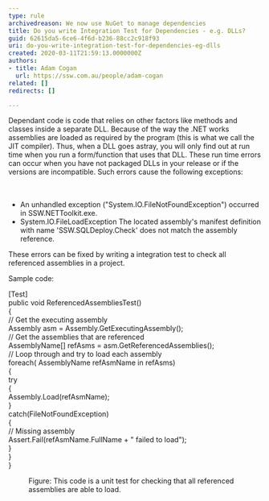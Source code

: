 ```yaml
---
type: rule
archivedreason: We now use NuGet to manage dependencies
title: Do you write Integration Test for Dependencies - e.g. DLLs?
guid: 62615da5-6ce6-4f6d-b236-88cc2c918f93
uri: do-you-write-integration-test-for-dependencies-eg-dlls
created: 2020-03-11T21:59:13.0000000Z
authors:
- title: Adam Cogan
  url: https://ssw.com.au/people/adam-cogan
related: []
redirects: []

---
```



Dependant code is code that relies on other factors like methods and classes inside a separate DLL. Because of the way the .NET works assemblies are loaded as required by the program (this is what we call the JIT compiler). Thus, when a DLL goes astray, you will only find out at run time when you run a form/function that uses that DLL. These run time errors can occur when you have not packaged DLLs in your release or if the versions are incompatible. Such errors cause the following exceptions&#58;<br>
<br><excerpt class='endintro'></excerpt><br>
<ul><li>An unhandled exception (&quot;System.IO.FileNotFoundException&quot;) occurred in SSW.NETToolkit.exe.</li><li>System.IO.FileLoadException The located assembly's manifest definition with name 'SSW.SQLDeploy.Check' does not match the assembly reference.</li></ul><p>These errors can be fixed by writing a integration test to check all referenced assemblies in a project.</p><p>Sample code&#58;<b></b></p><p class="ssw15-rteElement-CodeArea">[Test]<br>public void ReferencedAssembliesTest()<br>&#123;<br> // Get the executing assembly<br> Assembly asm = Assembly.GetExecutingAssembly();<br> // Get the assemblies that are referenced<br> AssemblyName[] refAsms = asm.GetReferencedAssemblies();<br> // Loop through and try to load each assembly<br> foreach( AssemblyName refAsmName in refAsms)<br> &#123;<br> try<br> &#123;<br> Assembly.Load(refAsmName);<br> 	&#125;<br> catch(FileNotFoundException)<br> &#123;<br> // Missing assembly<br> Assert.Fail(refAsmName.FullName + &quot; failed to load&quot;);<br> &#125;<br> &#125;<br>&#125;</p><dd class="ssw15-rteElement-FigureNormal">​​​Figure&#58; This code is a unit test for checking that all referenced assemblies are able to load.</dd><p><br></p>


